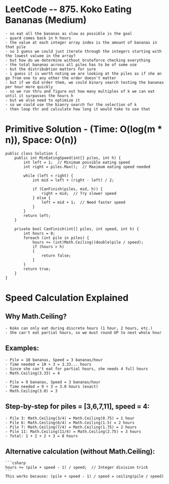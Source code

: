 # LeetCode -- 875. Koko Eating Bananas (Medium)

    - so eat all the bananas as slow as possible is the goal
    - guard comes back in h hours
    - the value at each integer array index is the amount of bananas in that pile
    - so I guess we could just iterate through the integers starting with the lowest valuee in the array?
    - but how do we determine without bruteforce checking everything
    - the total bananas across all piles has to be of some use
    - but the distribubtion matters for sure 
    - i guess it is worth noting we are looking at the piles as if she an go from one to any other the order doesn't matter
    - but if we did order them, we could binary search testing the bananas per hour more quickly
    - so we run thru and figure out how many multiples of k we can eat until it surpasses the hours h
    - but we also need to optimize it
    - so we could use the bianry search for the selection of k
    - then loop thr and calculate how long it would take to use that

# Primitive Solution - (Time: O(log(m * n)), Space: O(n))

    public class Solution {
        public int MinEatingSpeed(int[] piles, int h) {
            int left = 1;  // Minimum possible eating speed
            int right = piles.Max();  // Maximum eating speed needed
            
            while (left < right) {
                int mid = left + (right - left) / 2;
                
                if (CanFinish(piles, mid, h)) {
                    right = mid;  // Try slower speed
                } else {
                    left = mid + 1;  // Need faster speed
                }
            }
            return left;
        }

        private bool CanFinish(int[] piles, int speed, int h) {
            int hours = 0;
            foreach (int pile in piles) {
                hours += (int)Math.Ceiling((double)pile / speed);
                if (hours > h)
                {
                    return false;
                }
            }
            return true;
        }
    }

# Speed Calculation Explained

## Why Math.Ceiling?
    - Koko can only eat during discrete hours (1 hour, 2 hours, etc.)
    - She can't eat partial hours, so we must round UP to next whole hour
    
## Examples:
    - Pile = 10 bananas, Speed = 3 bananas/hour
    - Time needed = 10 ÷ 3 = 3.33... hours
    - Since she can't eat for partial hours, she needs 4 full hours
    - Math.Ceiling(3.33) = 4

    - Pile = 9 bananas, Speed = 3 bananas/hour  
    - Time needed = 9 ÷ 3 = 3.0 hours (exact)
    - Math.Ceiling(3.0) = 3

## Step-by-step for piles = [3,6,7,11], speed = 4:
    - Pile 3: Math.Ceiling(3/4) = Math.Ceiling(0.75) = 1 hour
    - Pile 6: Math.Ceiling(6/4) = Math.Ceiling(1.5) = 2 hours  
    - Pile 7: Math.Ceiling(7/4) = Math.Ceiling(1.75) = 2 hours
    - Pile 11: Math.Ceiling(11/4) = Math.Ceiling(2.75) = 3 hours
    - Total: 1 + 2 + 2 + 3 = 8 hours

## Alternative calculation (without Math.Ceiling):
    ```csharp
    hours += (pile + speed - 1) / speed;  // Integer division trick
    ```
    This works because: (pile + speed - 1) / speed = ceiling(pile / speed)




